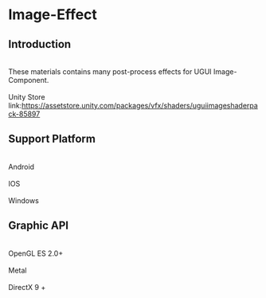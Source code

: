 # Image-Effect

## Introduction

<br> These materials contains many post-process effects for UGUI Image-Component. </br>
<br> Unity Store link:https://assetstore.unity.com/packages/vfx/shaders/uguiimageshaderpack-85897 </br>

## Support Platform
<br>    Android</br>
<br>    IOS</br>
<br>    Windows</br>

## Graphic API
<br>    OpenGL ES 2.0+</br>
<br>    Metal</br>
<br>    DirectX 9 +</br>


